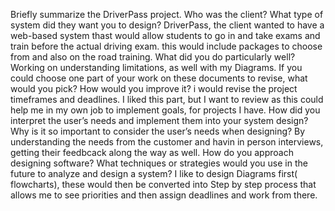 Briefly summarize the DriverPass project. Who was the client? What type of system did they want you to design?
  DriverPass, the client wanted to have a web-based system thast would allow students to go in and take exams and train before the actual driving exam. this would include packages to choose from and also on the road training. 
What did you do particularly well?
  Working on understanding limitations, as well with my Diagrams. 
If you could choose one part of your work on these documents to revise, what would you pick? How would you improve it?
  i would revise the project timeframes and deadlines. I liked this part, but I want to review as this could help me in my own job to implement goals, for projects I have. 
How did you interpret the user’s needs and implement them into your system design? Why is it so important to consider the user’s needs when designing?
  By understanding the needs from the customer and havin in person interviews, getting their feedbcack along the way as well. 
How do you approach designing software? What techniques or strategies would you use in the future to analyze and design a system?
  I like to design Diagrams first( flowcharts), these would then be converted into Step by step process that allows me to see priorities and then assign deadlines and work from there.  
